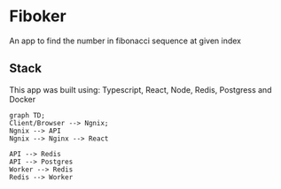 # Fiboker

An app to find the number in fibonacci sequence at given index

## Stack

This app was built using: Typescript, React, Node, Redis, Postgress and Docker

```mermaid
graph TD;
Client/Browser --> Ngnix;
Ngnix --> API
Ngnix --> Nginx --> React

API --> Redis
API --> Postgres
Worker --> Redis
Redis --> Worker
```
